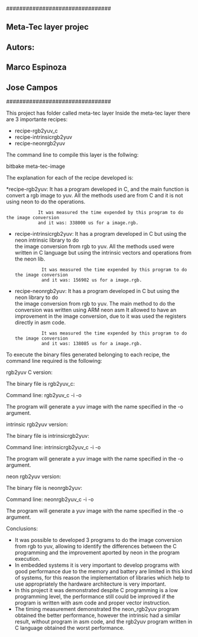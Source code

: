 ################################
## Meta-Tec layer projec      ##
## Autors:                    ##
##        Marco Espinoza      ##
##        Jose Campos         ##
################################

This project has folder called meta-tec layer
Inside the meta-tec layer there are 3 importante recipes:
 - recipe-rgb2yuv_c
 - recipe-intrinsicrgb2yuv
 - recipe-neonrgb2yuv

The command line to compile this layer is the follwing:

bitbake meta-tec-image

The explanation for each of the recipe developed is:

*recipe-rgb2yuv:
                It has a program developed in C, and the main function is convert a 
                rgb image to yuv.
                All the methods used are from C and it is not using neon to do the 
                operations. 

                It was measured the time expended by this program to do the image conversion
                and it was: 338000 us for a image.rgb.

* recipe-intrinsicrgb2yuv:
                It has a program developed in C but using the neon intrinsic library to do  
                the image conversion from rgb to yuv.
                All the methods used were written in C language but using the intrinsic 
                vectors and operations from the neon lib.

                It was measured the time expended by this program to do the image conversion
                and it was: 156902 us for a image.rgb.

* recipe-neonrgb2yuv:
                It has a program developed in C but using the neon library to do  
                the image conversion from rgb to yuv.
                The main method to do the conversion was written using ARM neon asm
                It allowed to have an improvement in the image conversion, due to 
                it was used the registers directly in asm code. 

                It was measured the time expended by this program to do the image conversion
                and it was: 138085 us for a image.rgb.

To execute the binary files generated belonging to each recipe, the command line required is the following:

rgb2yuv C version:

The binary file is rgb2yuv_c:

Command line: rgb2yuv_c -i <rgg image> -o <output image>

The program will generate a yuv image with the name specified in the -o argument.

intrinsic rgb2yuv version:

The binary file is intrinsicrgb2yuv:

Command line: intrinsicrgb2yuv_c -i <rgg image> -o <output image>

The program will generate a yuv image with the name specified in the -o argument.

neon rgb2yuv version:

The binary file is neonrgb2yuv:

Command line: neonrgb2yuv_c -i <rgg image> -o <output image>

The program will generate a yuv image with the name specified in the -o argument.

Conclusions:
 
* It was possible to developed 3 programs to do the image conversion from rgb to yuv, 
  allowing to identify the differences between the C programming and the improvement
  aported by neon in the program execution.
* In embedded systems it is very important to develop programs with good performance due
  to the memory and battery are limited in this kind of systems, for this reason the 
  implementation of libraries which help to use appropriately the hardware architecture
  is very important.
* In this project it was demonstrated despite C programming is a low programming level, the
  performance still could be improved if the program is written with asm code and proper
  vector instruction.
* The timing measurement demonstrated the neon_rgb2yuv program obtained the better performance,
  however the intrinsic had a similar result, without program in asm code, and the rgb2yuv 
  program written in C language obtained the worst performance. 

